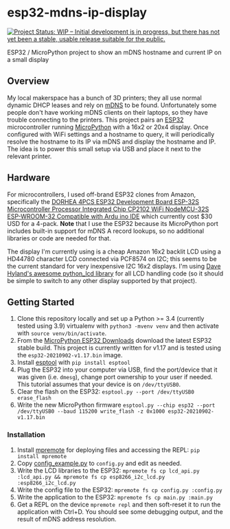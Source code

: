 # esp32-mdns-ip-display

[![Project Status: WIP – Initial development is in progress, but there has not yet been a stable, usable release suitable for the public.](https://www.repostatus.org/badges/latest/wip.svg)](https://www.repostatus.org/#wip)

ESP32 / MicroPython project to show an mDNS hostname and current IP on a small display

## Overview

My local makerspace has a bunch of 3D printers; they all use normal dynamic DHCP leases and rely on [mDNS](https://en.wikipedia.org/wiki/Multicast_DNS) to be found. Unfortunately some people don't have working mDNS clients on their laptops, so they have trouble connecting to the printers. This project pairs an [ESP32](https://en.wikipedia.org/wiki/ESP32) microcontroller running [MicroPython](https://micropython.org/) with a 16x2 or 20x4 display. Once configured with WiFi settings and a hostname to query, it will periodically resolve the hostname to its IP via mDNS and display the hostname and IP. The idea is to power this small setup via USB and place it next to the relevant printer.

## Hardware

For microcontrollers, I used off-brand ESP32 clones from Amazon, specifically the [DORHEA 4PCS ESP32 Development Board ESP-32S Microcontroller Processor Integrated Chip CP2102 WiFi NodeMCU-32S ESP-WROOM-32 Compatible with Ardu ino IDE](https://www.amazon.com/gp/product/B086MLNH7N/) which currently cost $30 USD for a 4-pack. **Note** that I use the ESP32 because its MicroPython port includes built-in support for mDNS A record lookups, so no additional libraries or code are needed for that.

The display I'm currently using is a cheap Amazon 16x2 backlit LCD using a HD44780 character LCD connected via PCF8574 on I2C; this seems to be the current standard for very inexpensive I2C 16x2 displays. I'm using [Dave Hyland's awesome python_lcd library](https://github.com/dhylands/python_lcd) for all LCD handling code (so it should be simple to switch to any other display supported by that project).

## Getting Started

1. Clone this repository locally and set up a Python >= 3.4 (currently tested using 3.9) virtualenv with ``python3 -mvenv venv`` and then activate with ``source venv/bin/activate``.
2. From the [MicroPython ESP32 Downloads](https://micropython.org/download/esp32/) download the latest ESP32 stable build. This project is currently written for v1.17 and is tested using the ``esp32-20210902-v1.17.bin`` image.
3. Install [esptool](https://github.com/espressif/esptool/) with ``pip install esptool``
4. Plug the ESP32 into your computer via USB, find the port/device that it was given (i.e. ``dmesg``), change port ownership to your user if needed. This tutorial assumes that your device is on ``/dev/ttyUSB0``.
5. Clear the flash on the ESP32: ``esptool.py --port /dev/ttyUSB0 erase_flash``
6. Write the new MicroPython firmware ``esptool.py --chip esp32 --port /dev/ttyUSB0 --baud 115200 write_flash -z 0x1000 esp32-20210902-v1.17.bin``

### Installation

1. Install [mpremote](https://pypi.org/project/mpremote/) for deploying files and accessing the REPL: ``pip install mpremote``
2. Copy [config_example.py](config_example.py) to ``config.py`` and edit as needed.
3. Write the LCD libraries to the ESP32: ``mpremote fs cp lcd_api.py :lcd_api.py && mpremote fs cp esp8266_i2c_lcd.py :esp8266_i2c_lcd.py``
4. Write the config file to the ESP32: ``mpremote fs cp config.py :config.py``
5. Write the application to the ESP32: ``mpremote fs cp main.py :main.py``
6. Get a REPL on the device ``mpremote repl`` and then soft-reset it to run the application with Ctrl+D. You should see some debugging output, and the result of mDNS address resolution.
